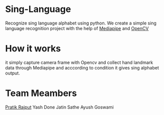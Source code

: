 # Sing-Language
Recognize sing language alphabet using python. We create a simple sing language recognition project 
with the help of [Mediapipe](https://google.github.io/mediapipe/) and [OpenCV](https://opencv.org/)

# How it works
it simply capture camera frame with Opencv and collect hand landmark data through Mediapipe and 
acccording to condition it gives sing alphabet output.

# Team Meambers
   [Pratik Rajput](https://www.linkedin.com/in/pratik-rajput-214427258/)
   Yash Done
   Jatin Sathe
   Ayush Goswami
